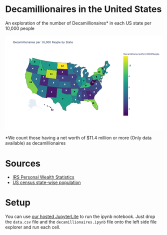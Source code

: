# Decamillionaires in the United States

An exploration of the number of Decamillionaires* in each US state per 10,000 people

![Plot of decamillionaires per 10,000 people](plot.png "Plot of decamillionaires per 10,000 people")

*We count those having a net worth of $11.4 million or more (Only data available) as decamillionaires

# Sources
* [IRS Personal Wealth Statistics](https://www.irs.gov/statistics/soi-tax-stats-personal-wealth-statistics)
* [US census state-wise population](https://www.census.gov/data/tables/time-series/demo/popest/2020s-state-total.html)

# Setup
You can use [our hosted JupyterLite](https://minusxai.github.io/jupyterlite/lab/index.html) to run the ipynb notebook. Just drop the `data.csv` file and the `decamillionaires.ipynb` file onto the left side file explorer and run each cell.